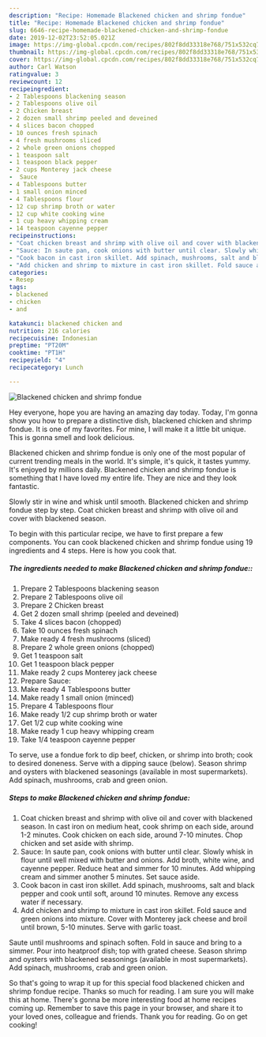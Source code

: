 ```yaml
---
description: "Recipe: Homemade Blackened chicken and shrimp fondue"
title: "Recipe: Homemade Blackened chicken and shrimp fondue"
slug: 6646-recipe-homemade-blackened-chicken-and-shrimp-fondue
date: 2019-12-02T23:52:05.021Z
image: https://img-global.cpcdn.com/recipes/802f8dd33318e768/751x532cq70/blackened-chicken-and-shrimp-fondue-recipe-main-photo.jpg
thumbnail: https://img-global.cpcdn.com/recipes/802f8dd33318e768/751x532cq70/blackened-chicken-and-shrimp-fondue-recipe-main-photo.jpg
cover: https://img-global.cpcdn.com/recipes/802f8dd33318e768/751x532cq70/blackened-chicken-and-shrimp-fondue-recipe-main-photo.jpg
author: Carl Watson
ratingvalue: 3
reviewcount: 12
recipeingredient:
- 2 Tablespoons blackening season
- 2 Tablespoons olive oil
- 2 Chicken breast
- 2 dozen small shrimp peeled and deveined
- 4 slices bacon chopped
- 10 ounces fresh spinach
- 4 fresh mushrooms sliced
- 2 whole green onions chopped
- 1 teaspoon salt
- 1 teaspoon black pepper
- 2 cups Monterey jack cheese
-  Sauce
- 4 Tablespoons butter
- 1 small onion minced
- 4 Tablespoons flour
- 12 cup shrimp broth or water
- 12 cup white cooking wine
- 1 cup heavy whipping cream
- 14 teaspoon cayenne pepper
recipeinstructions:
- "Coat chicken breast and shrimp with olive oil and cover with blackened season. In cast iron on medium heat, cook shrimp on each side, around 1-2 minutes. Cook chicken on each side, around 7-10 minutes. Chop chicken and set aside with shrimp."
- "Sauce: In saute pan, cook onions with butter until clear. Slowly whisk in flour until well mixed with butter and onions. Add broth, white wine, and cayenne pepper. Reduce heat and simmer for 10 minutes. Add whipping cream and simmer another 5 minutes. Set sauce aside."
- "Cook bacon in cast iron skillet. Add spinach, mushrooms, salt and black pepper and cook until soft, around 10 minutes. Remove any excess water if necessary."
- "Add chicken and shrimp to mixture in cast iron skillet. Fold sauce and green onions into mixture. Cover with Monterey jack cheese and broil until brown, 5-10 minutes. Serve with garlic toast."
categories:
- Resep
tags:
- blackened
- chicken
- and

katakunci: blackened chicken and
nutrition: 216 calories
recipecuisine: Indonesian
preptime: "PT20M"
cooktime: "PT1H"
recipeyield: "4"
recipecategory: Lunch

---
```



![Blackened chicken and shrimp fondue](https://img-global.cpcdn.com/recipes/802f8dd33318e768/751x532cq70/blackened-chicken-and-shrimp-fondue-recipe-main-photo.jpg)

Hey everyone, hope you are having an amazing day today. Today, I'm gonna show you how to prepare a distinctive dish, blackened chicken and shrimp fondue. It is one of my favorites. For mine, I will make it a little bit unique. This is gonna smell and look delicious.

Blackened chicken and shrimp fondue is only one of the most popular of current trending meals in the world. It's simple, it's quick, it tastes yummy. It's enjoyed by millions daily. Blackened chicken and shrimp fondue is something that I have loved my entire life. They are nice and they look fantastic.

Slowly stir in wine and whisk until smooth. Blackened chicken and shrimp fondue step by step. Coat chicken breast and shrimp with olive oil and cover with blackened season.


To begin with this particular recipe, we have to first prepare a few components. You can cook blackened chicken and shrimp fondue using 19 ingredients and 4 steps. Here is how you cook that.

##### The ingredients needed to make Blackened chicken and shrimp fondue::

1. Prepare 2 Tablespoons blackening season
1. Prepare 2 Tablespoons olive oil
1. Prepare 2 Chicken breast
1. Get 2 dozen small shrimp (peeled and deveined)
1. Take 4 slices bacon (chopped)
1. Take 10 ounces fresh spinach
1. Make ready 4 fresh mushrooms (sliced)
1. Prepare 2 whole green onions (chopped)
1. Get 1 teaspoon salt
1. Get 1 teaspoon black pepper
1. Make ready 2 cups Monterey jack cheese
1. Prepare  Sauce:
1. Make ready 4 Tablespoons butter
1. Make ready 1 small onion (minced)
1. Prepare 4 Tablespoons flour
1. Make ready 1/2 cup shrimp broth or water
1. Get 1/2 cup white cooking wine
1. Make ready 1 cup heavy whipping cream
1. Take 1/4 teaspoon cayenne pepper


To serve, use a fondue fork to dip beef, chicken, or shrimp into broth; cook to desired doneness. Serve with a dipping sauce (below). Season shrimp and oysters with blackened seasonings (available in most supermarkets). Add spinach, mushrooms, crab and green onion. 

##### Steps to make Blackened chicken and shrimp fondue:

1. Coat chicken breast and shrimp with olive oil and cover with blackened season. In cast iron on medium heat, cook shrimp on each side, around 1-2 minutes. Cook chicken on each side, around 7-10 minutes. Chop chicken and set aside with shrimp.
1. Sauce: In saute pan, cook onions with butter until clear. Slowly whisk in flour until well mixed with butter and onions. Add broth, white wine, and cayenne pepper. Reduce heat and simmer for 10 minutes. Add whipping cream and simmer another 5 minutes. Set sauce aside.
1. Cook bacon in cast iron skillet. Add spinach, mushrooms, salt and black pepper and cook until soft, around 10 minutes. Remove any excess water if necessary.
1. Add chicken and shrimp to mixture in cast iron skillet. Fold sauce and green onions into mixture. Cover with Monterey jack cheese and broil until brown, 5-10 minutes. Serve with garlic toast.


Saute until mushrooms and spinach soften. Fold in sauce and bring to a simmer. Pour into heatproof dish; top with grated cheese. Season shrimp and oysters with blackened seasonings (available in most supermarkets). Add spinach, mushrooms, crab and green onion. 

So that's going to wrap it up for this special food blackened chicken and shrimp fondue recipe. Thanks so much for reading. I am sure you will make this at home. There's gonna be more interesting food at home recipes coming up. Remember to save this page in your browser, and share it to your loved ones, colleague and friends. Thank you for reading. Go on get cooking!
